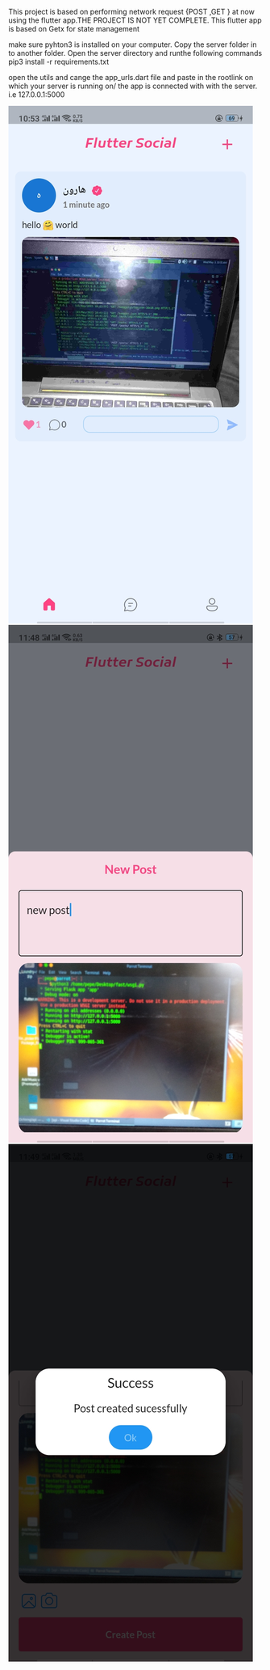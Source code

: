 This project is based on performing network request {POST ,GET } at now using the flutter app.THE PROJECT IS NOT YET COMPLETE.
This flutter app is based on Getx for state management

make sure pyhton3 is installed on your computer.
Copy the server folder in to another folder.
Open the server directory and runthe following commands 
  pip3 install -r requirements.txt
  
open the utils and cange the app_urls.dart file and paste in the rootlink on which your server is running on/ the app is connected with with the server.
i.e 127.0.0.1:5000

![alt text](https://github.com/Aaron-Ochieng/api/blob/master/assets/users/Screenshot_2023-05-03-10-53-41-41.jpg)
![alt text](https://github.com/Aaron-Ochieng/api/blob/master/assets/users/Screenshot_2023-05-03-11-48-53-50.jpg)
![alt text](https://github.com/Aaron-Ochieng/api/blob/master/assets/users/Screenshot_2023-05-03-11-49-05-00.jpg)
